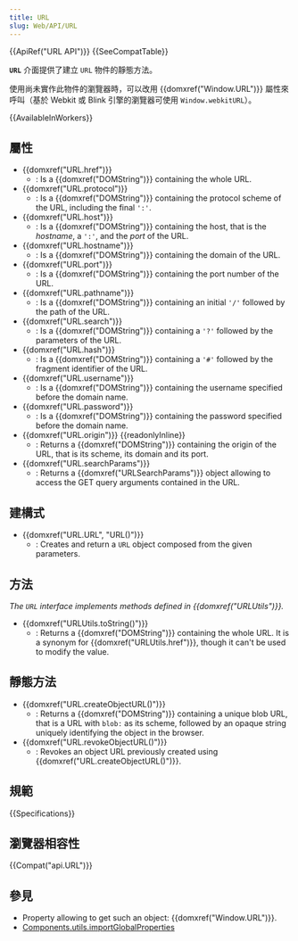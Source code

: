 ```yaml
---
title: URL
slug: Web/API/URL
---
```

{{ApiRef("URL API")}} {{SeeCompatTable}}

**`URL`** 介面提供了建立 `URL` 物件的靜態方法。

使用尚未實作此物件的瀏覽器時，可以改用 {{domxref("Window.URL")}} 屬性來呼叫（基於 Webkit 或 Blink 引擎的瀏覽器可使用 `Window.webkitURL`）。

{{AvailableInWorkers}}

## 屬性

- {{domxref("URL.href")}}
  - : Is a {{domxref("DOMString")}} containing the whole URL.
- {{domxref("URL.protocol")}}
  - : Is a {{domxref("DOMString")}} containing the protocol scheme of the URL, including the final `':'`.
- {{domxref("URL.host")}}
  - : Is a {{domxref("DOMString")}} containing the host, that is the _hostname_, a `':'`, and the _port_ of the URL.
- {{domxref("URL.hostname")}}
  - : Is a {{domxref("DOMString")}} containing the domain of the URL.
- {{domxref("URL.port")}}
  - : Is a {{domxref("DOMString")}} containing the port number of the URL.
- {{domxref("URL.pathname")}}
  - : Is a {{domxref("DOMString")}} containing an initial `'/'` followed by the path of the URL.
- {{domxref("URL.search")}}
  - : Is a {{domxref("DOMString")}} containing a `'?'` followed by the parameters of the URL.
- {{domxref("URL.hash")}}
  - : Is a {{domxref("DOMString")}} containing a `'#'` followed by the fragment identifier of the URL.
- {{domxref("URL.username")}}
  - : Is a {{domxref("DOMString")}} containing the username specified before the domain name.
- {{domxref("URL.password")}}
  - : Is a {{domxref("DOMString")}} containing the password specified before the domain name.
- {{domxref("URL.origin")}} {{readonlyInline}}
  - : Returns a {{domxref("DOMString")}} containing the origin of the URL, that is its scheme, its domain and its port.
- {{domxref("URL.searchParams")}}
  - : Returns a {{domxref("URLSearchParams")}} object allowing to access the GET query arguments contained in the URL.

## 建構式

- {{domxref("URL.URL", "URL()")}}
  - : Creates and return a `URL` object composed from the given parameters.

## 方法

_The `URL` interface implements methods defined in {{domxref("URLUtils")}}._

- {{domxref("URLUtils.toString()")}}
  - : Returns a {{domxref("DOMString")}} containing the whole URL. It is a synonym for {{domxref("URLUtils.href")}}, though it can't be used to modify the value.

## 靜態方法

- {{domxref("URL.createObjectURL()")}}
  - : Returns a {{domxref("DOMString")}} containing a unique blob URL, that is a URL with `blob:` as its scheme, followed by an opaque string uniquely identifying the object in the browser.
- {{domxref("URL.revokeObjectURL()")}}
  - : Revokes an object URL previously created using {{domxref("URL.createObjectURL()")}}.

## 規範

{{Specifications}}

## 瀏覽器相容性

{{Compat("api.URL")}}

## 參見

- Property allowing to get such an object: {{domxref("Window.URL")}}.
- [Components.utils.importGlobalProperties](/zh-TW/docs/Components.utils.importGlobalProperties)
